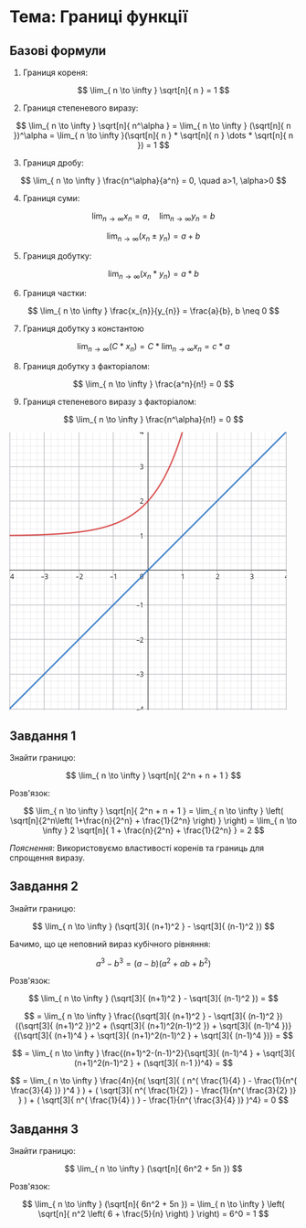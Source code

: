 # Тема: Границі функції

## Базові формули

1. Границя кореня: 
   
$$ 
\lim_{ n \to \infty } \sqrt[n]{ n } = 1 
$$

2. Границя степеневого виразу:
   
$$
\lim_{ n \to \infty } \sqrt[n]{ n^\alpha } = \lim_{ n \to \infty } (\sqrt[n]{ n })^\alpha = \lim_{ n \to \infty }(\sqrt[n]{ n } * \sqrt[n]{ n } \dots * \sqrt[n]{ n }) = 1
$$

3. Границя дробу:

$$
\lim_{ n \to \infty } \frac{n^\alpha}{a^n} = 0, \quad a>1, \alpha>0
$$

4. Границя суми:

$$
\lim_{ n \to \infty } x_{n} = a, \quad \lim_{ n \to \infty }y_{n}  = b
$$

$$
\lim_{ n \to \infty } (x_{n}\pm y_{n}) = a+b
$$

5. Границя добутку:

$$
\lim_{ n \to \infty } (x_{n}*y_{n}) = a*b
$$

6. Границя частки:

$$
\lim_{ n \to \infty } \frac{x_{n}}{y_{n}} = \frac{a}{b}, b \neq 0
$$

7. Границя добутку з константою

$$
\lim_{ n \to \infty } (C * x_{n}) = C*\lim_{ n \to \infty } x_{n} = c*a
$$

8. Границя добутку з факторіалом:

$$
\lim_{ n \to \infty } \frac{a^n}{n!} = 0
$$

9. Границя степеневого виразу з факторіалом:

$$
\lim_{ n \to \infty } \frac{n^\alpha}{n!} = 0
$$

![Графік](../resources/images/some_func.png)

## Завдання 1

Знайти границю:

$$
\lim_{ n \to \infty } \sqrt[n]{ 2^n + n + 1 }
$$

Розв'язок:

$$
\lim_{ n \to \infty } \sqrt[n]{ 2^n + n + 1 } = \lim_{ n \to \infty } \left( \sqrt[n]{2^n\left( 1+\frac{n}{2^n} + \frac{1}{2^n} \right)  } \right) = \lim_{ n \to \infty } 2 \sqrt[n]{ 1 + \frac{n}{2^n} + \frac{1}{2^n} } = 2
$$

*Пояснення*: Використовуємо властивості коренів та границь для спрощення виразу.

## Завдання 2

Знайти границю:

$$
\lim_{ n \to \infty } (\sqrt[3]{ (n+1)^2 } - \sqrt[3]{ (n-1)^2 })
$$

Бачимо, що це неповний вираз кубічного рівняння:

$$
a^3-b^3 = (a-b)(a^2 + ab + b^2)
$$

Розв'язок:

$$
\lim_{ n \to \infty } (\sqrt[3]{ (n+1)^2 } - \sqrt[3]{ (n-1)^2 }) = 
$$

$$
= \lim_{ n \to \infty } \frac{(\sqrt[3]{ (n+1)^2 } - \sqrt[3]{ (n-1)^2 })((\sqrt[3]{ (n+1)^2 })^2 + (\sqrt[3]{ (n+1)^2(n-1)^2 }) + \sqrt[3]{ (n-1)^4 })}{(\sqrt[3]{ (n+1)^4 } + \sqrt[3]{ (n+1)^2(n-1)^2 } + \sqrt[3]{ (n-1)^4 })} =
$$

$$
= \lim_{ n \to \infty } \frac{(n+1)^2-(n-1)^2}{\sqrt[3]{ (n-1)^4 } + \sqrt[3]{ (n+1)^2(n-1)^2 } + (\sqrt[3]{ n-1 })^4} = 
$$

$$
= \lim_{ n \to \infty } \frac{4n}{n( \sqrt[3]{ ( n^( \frac{1}{4} ) - \frac{1}{n^( \frac{3}{4} )} )^4 } ) + ( \sqrt[3]{ n^( \frac{1}{2} ) - \frac{1}{n^( \frac{3}{2} )} } ) + ( \sqrt[3]{ n^( \frac{1}{4} ) } - \frac{1}{n^( \frac{3}{4} )} )^4} = 0
$$

## Завдання 3

Знайти границю:

$$
\lim_{ n \to \infty } (\sqrt[n]{ 6n^2 + 5n })
$$

Розв'язок:

$$
\lim_{ n \to \infty } (\sqrt[n]{ 6n^2 + 5n }) = \lim_{ n \to \infty } \left( \sqrt[n]{ n^2 \left( 6 + \frac{5}{n} \right) } \right) = 6^0 = 1
$$

